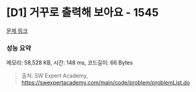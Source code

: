 # [D1] 거꾸로 출력해 보아요 - 1545 

[문제 링크](https://swexpertacademy.com/main/code/problem/problemDetail.do?contestProbId=AV2gbY0qAAQBBAS0) 

### 성능 요약

메모리: 58,528 KB, 시간: 148 ms, 코드길이: 66 Bytes



> 출처: SW Expert Academy, https://swexpertacademy.com/main/code/problem/problemList.do